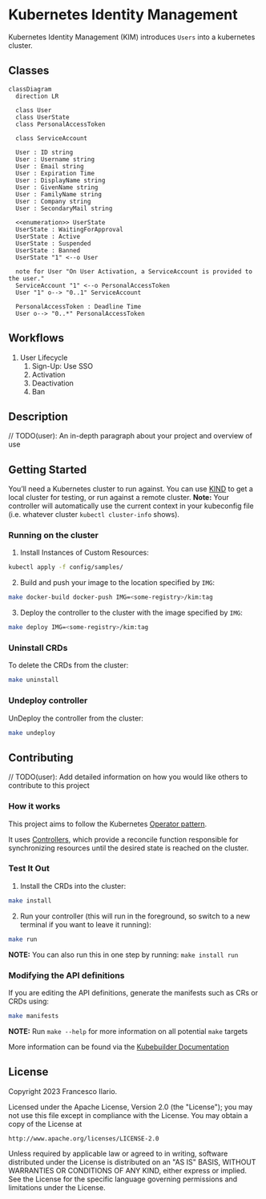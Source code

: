 # Kubernetes Identity Management

Kubernetes Identity Management (KIM) introduces `Users` into a kubernetes cluster.

## Classes

```mermaid
classDiagram
  direction LR

  class User
  class UserState
  class PersonalAccessToken

  class ServiceAccount

  User : ID string
  User : Username string
  User : Email string
  User : Expiration Time
  User : DisplayName string
  User : GivenName string
  User : FamilyName string
  User : Company string
  User : SecondaryMail string

  <<enumeration>> UserState
  UserState : WaitingForApproval
  UserState : Active
  UserState : Suspended
  UserState : Banned
  UserState "1" <--o User

  note for User "On User Activation, a ServiceAccount is provided to the user."
  ServiceAccount "1" <--o PersonalAccessToken
  User "1" o--> "0..1" ServiceAccount

  PersonalAccessToken : Deadline Time
  User o--> "0..*" PersonalAccessToken
```

## Workflows

1. User Lifecycle
    1. Sign-Up: Use SSO
    1. Activation
    1. Deactivation
    1. Ban

## Description
// TODO(user): An in-depth paragraph about your project and overview of use

## Getting Started
You’ll need a Kubernetes cluster to run against. You can use [KIND](https://sigs.k8s.io/kind) to get a local cluster for testing, or run against a remote cluster.
**Note:** Your controller will automatically use the current context in your kubeconfig file (i.e. whatever cluster `kubectl cluster-info` shows).

### Running on the cluster
1. Install Instances of Custom Resources:

```sh
kubectl apply -f config/samples/
```

2. Build and push your image to the location specified by `IMG`:

```sh
make docker-build docker-push IMG=<some-registry>/kim:tag
```

3. Deploy the controller to the cluster with the image specified by `IMG`:

```sh
make deploy IMG=<some-registry>/kim:tag
```

### Uninstall CRDs
To delete the CRDs from the cluster:

```sh
make uninstall
```

### Undeploy controller
UnDeploy the controller from the cluster:

```sh
make undeploy
```

## Contributing
// TODO(user): Add detailed information on how you would like others to contribute to this project

### How it works
This project aims to follow the Kubernetes [Operator pattern](https://kubernetes.io/docs/concepts/extend-kubernetes/operator/).

It uses [Controllers](https://kubernetes.io/docs/concepts/architecture/controller/),
which provide a reconcile function responsible for synchronizing resources until the desired state is reached on the cluster.

### Test It Out
1. Install the CRDs into the cluster:

```sh
make install
```

2. Run your controller (this will run in the foreground, so switch to a new terminal if you want to leave it running):

```sh
make run
```

**NOTE:** You can also run this in one step by running: `make install run`

### Modifying the API definitions
If you are editing the API definitions, generate the manifests such as CRs or CRDs using:

```sh
make manifests
```

**NOTE:** Run `make --help` for more information on all potential `make` targets

More information can be found via the [Kubebuilder Documentation](https://book.kubebuilder.io/introduction.html)

## License

Copyright 2023 Francesco Ilario.

Licensed under the Apache License, Version 2.0 (the "License");
you may not use this file except in compliance with the License.
You may obtain a copy of the License at

    http://www.apache.org/licenses/LICENSE-2.0

Unless required by applicable law or agreed to in writing, software
distributed under the License is distributed on an "AS IS" BASIS,
WITHOUT WARRANTIES OR CONDITIONS OF ANY KIND, either express or implied.
See the License for the specific language governing permissions and
limitations under the License.

